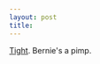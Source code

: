 ```yaml
---
layout: post
title: 
---
```


<a href="http://espn.go.com/mlb/news/2001/0724/1230253.html">Tight</a>. Bernie's a pimp.
